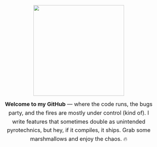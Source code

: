 <br clear="both">

<p align="center">
  <img src="./gif.gif" height="300" />
</p>

<p align="center" style="font-size: 18px; max-width: 600px; margin: 0 auto; line-height: 1.6;">
  <strong>Welcome to my GitHub</strong> — where the code runs, the bugs party, and the fires are mostly under control (kind of).  
  I write features that sometimes double as unintended pyrotechnics, but hey, if it compiles, it ships.  
  Grab some marshmallows and enjoy the chaos. 🔥
</p>
